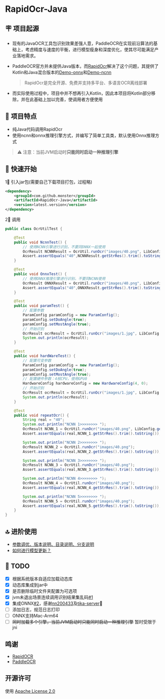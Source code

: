 # RapidOcr-Java

## 🪧 项目起源

- 现有的JavaOCR工具包识别效果差强人意，PaddleOCR在实现前沿算法的基础上，考虑精度与速度的平衡，进行模型瘦身和深度优化，使其尽可能满足产业落地需求。

- PaddleOCR官方并未提供Java版本，而[RapidOcr](https://github.com/RapidAI/RapidOCR)解决了这个问题，其提供了Kotlin和Java混合版本的[Demo-onnx](https://github.com/RapidAI/RapidOcrOnnxJvm)和[Demo-ncnn](https://github.com/RapidAI/RapidOcrNcnnJvm)

  >RapidOcr是完全开源、免费并支持多平台、多语言OCR离线部署

- 而实际使用过程中，项目中并不想再引入Kotlin，因此本项目将Kotlin部分移除，并在此基础上加以完善，使调用者方便使用

## 👏 项目特点

- 纯Java代码调用RapidOcr
- 使用ncnn和onnx推理引擎方式，并编写了简单工具类，默认使用Onnx推理方式

> ⚠️ 注意：当前JVM启动时**只能同时启动一种推理引擎**


## 🎉 快速开始

1⃣️ 引入jar包(需要自己下载项目打包，过程略)

```xml
<dependency>
    <groupId>com.github.monster</groupId>
    <artifactId>RapidOcr-Java</artifactId>
    <version>latest.version</version>
</dependency>
```

2⃣️ 调用

```java
public class OcrUtilTest {

    @Test
    public void NcnnTest() {
        // 使用NCNN引擎进行识别，不要同ONNX一起使用
        OcrResult NCNNResult = OcrUtil.runOcr("images/40.png", LibConfig.getNcnnConfig());
        Assert.assertEquals("40",NCNNResult.getStrRes().trim().toString());
    }

    @Test
    public void OnnxTest() {
        // 使用ONNX推理引擎进行识别，不要同NCNN使用
        OcrResult ONNXResult = OcrUtil.runOcr("images/40.png", LibConfig.getOnnxConfig());
        Assert.assertEquals("40",ONNXResult.getStrRes().trim().toString());
    }

    @Test
    public void paramTest() {
        // 配置参数
        ParamConfig paramConfig = new ParamConfig();
        paramConfig.setDoAngle(true);
        paramConfig.setMostAngle(true);
        // 开始识别
        OcrResult ocrResult = OcrUtil.runOcr("images/1.jpg", LibConfig.getNcnnConfig(), paramConfig);
        System.out.println(ocrResult);
    }

    @Test
    public void hardWareTest() {
        // 配置可变参数
        ParamConfig paramConfig = new ParamConfig();
        paramConfig.setDoAngle(true);
        paramConfig.setMostAngle(true);
        // 配置硬件参数：4核CPU，使用GPU0
        HardwareConfig hardwareConfig = new HardwareConfig(4, 0);
        // 开始识别
        OcrResult ocrResult = OcrUtil.runOcr("images/1.jpg", LibConfig.getNcnnConfig(), paramConfig, hardwareConfig);
        System.out.println(ocrResult);
    }

    @Test
    public void repeatOcr() {
        String real = "40";
        System.out.println("NCNN 1>>>>>>>> ");
        OcrResult NCNN_1 = OcrUtil.runOcr("images/40.png", LibConfig.getNcnnConfig());
        Assert.assertEquals(real,NCNN_1.getStrRes().trim().toString());

        System.out.println("NCNN 2>>>>>>>> ");
        OcrResult NCNN_2 = OcrUtil.runOcr("images/40.png");
        Assert.assertEquals(real,NCNN_2.getStrRes().trim().toString());

        System.out.println("NCNN 3>>>>>>>> ");
        OcrResult NCNN_3 = OcrUtil.runOcr("images/40.png");
        Assert.assertEquals(real,NCNN_3.getStrRes().trim().toString());

        System.out.println("NCNN 4>>>>>>>> ");
        OcrResult NCNN_4 = OcrUtil.runOcr("images/40.png");
        Assert.assertEquals(real,NCNN_4.getStrRes().trim().toString());

        System.out.println("NCNN 5>>>>>>>> ");
        OcrResult NCNN_5 = OcrUtil.runOcr("images/40.png");
        Assert.assertEquals(real,NCNN_5.getStrRes().trim().toString());
    }
}
```

## 🔝 进阶使用

- [参数调优、版本说明、目录说明、分支说明](./ADVANCED.md)
- [如何进行模型更新？](./UPDATE_MODEL.md)

## 📌 TODO

- [x] 根据系统版本自适应加载动态库
- [x] 动态库集成到jar中
- [x] 是否删除临时文件夹配置为可选项
- [x] jvm未退出场景连续调用识别结果集乱码[#1](https://github.com/MyMonsterCat/RapidOcr-Java/issues/1)
- [x] 集成ONNX[#2](https://github.com/MyMonsterCat/RapidOcr-Java/issues/2)，感谢[nn200433](https://github.com/nn200433)及[tika-server](https://github.com/nn200433/tika-server)👏 
- [ ] 添加日志，规范日志打印
- [ ] ONNX支持Mac-Arm64
- [ ] ~~同时加载多个引擎，当前JVM启动时只能同时启动一种推理引擎~~  暂时受限于jni

## 鸣谢

- [RapidOCR](https://github.com/RapidAI/RapidOCR)
- [PaddleOCR](https://github.com/PaddlePaddle/PaddleOCR)

## 开源许可

使用 [Apache License 2.0](https://github.com/MyMonsterCat/DeviceTouch/blob/main/LICENSE)

